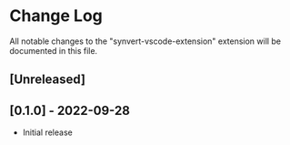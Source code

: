 # Change Log

All notable changes to the "synvert-vscode-extension" extension will be documented in this file.

## [Unreleased]

## [0.1.0] - 2022-09-28

- Initial release